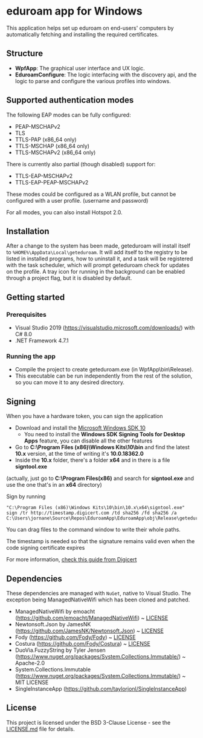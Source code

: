 # eduroam app for Windows

This application helps set up eduroam on end-users' computers by automatically fetching and installing the required certificates.

## Structure

* **WpfApp**:           The graphical user interface and UX logic.
* **EduroamConfigure**: The logic interfacing with the discovery api, and the logic to parse and configure the various profiles into windows.

## Supported authentication modes

The following EAP modes can be fully configured:

* PEAP-MSCHAPv2
* TLS
* TTLS-PAP (x86\_64 only)
* TTLS-MSCHAP (x86\_64 only)
* TTLS-MSCHAPv2 (x86\_64 only)

There is currently also partial (though disabled) support for:

* TTLS-EAP-MSCHAPv2
* TTLS-EAP-PEAP-MSCHAPv2

These modes could be configured as a WLAN profile, but cannot be configured with
a user profile. (username and password)

For all modes, you can also install Hotspot 2.0.


## Installation

After a change to the system has been made, geteduroam will install itself to `%HOME%\AppData\Local\geteduroam`.
It will add itself to the registry to be listed in installed programs, how to uninstall it, and a task will be registered with
the task scheduler, which will prompt geteduroam check for updates on the profile.
A tray icon for running in the background can be enabled through a project flag, but it is disabled by default.


## Getting started

### Prerequisites

 * Visual Studio 2019 (https://visualstudio.microsoft.com/downloads/) with C# 8.0
 * .NET Framework 4.7.1


### Running the app

 * Compile the project to create geteduroam.exe (in WpfApp\bin\Release).
 * This executable can be run independently from the rest of the solution, so you can move it to any desired directory.


## Signing

When you have a hardware token, you can sign the application

 * Download and install the [Microsoft Windows SDK 10](https://developer.microsoft.com/en-us/windows/downloads/windows-10-sdk)
   * You need to install the **Windows SDK Signing Tools for Desktop Apps** feature, you can disable all the other features
 * Go to **C:\Program Files (x86)\Windows Kits\10\bin** and find the latest **10.x** version, at the time of writing it's **10.0.18362.0**
 * Inside the **10.x** folder, there's a folder **x64** and in there is a file **signtool.exe**

(actually, just go to **C:\Program Files(x86)** and search for **signtool.exe** and use the one that's in an **x64** directory)

Sign by running

	"C:\Program Files (x86)\Windows Kits\10\bin\10.x\x64\signtool.exe" sign /tr http://timestamp.digicert.com /td sha256 /fd sha256 /a C:\Users\jornane\Source\Repos\EduroamApp\EduroamApp\obj\Release\geteduroam.exe

You can drag files to the command window to write their whole paths.

The timestamp is needed so that the signature remains valid even when the code signing certificate expires

For more information, [check this guide from Digicert](https://www.digicert.com/kb/code-signing/signcode-signtool-command-line.htm)

## Dependencies

These dependencies are managed with `NuGet`, native to Visual Studio. The exception being ManagedNativeWifi which has been cloned and patched.

 * ManagedNativeWifi by emoacht (https://github.com/emoacht/ManagedNativeWifi) ~ [LICENSE](Licenses/ManagedNativeWifi_LICENSE.md)
 * Newtonsoft.Json by JamesNK (https://github.com/JamesNK/Newtonsoft.Json) ~ [LICENSE](Licenses/Newtonsoft.Json_LICENSE.md)
 * Fody (https://github.com/Fody/Fody) ~ [LICENSE](Licenses/Fody_LICENSE.md)
 * Costura (https://github.com/Fody/Costura) ~ [LICENSE](Licenses/Costura_LICENSE.md)
 * DuoVia.FuzzyString by Tyler Jensen (https://www.nuget.org/packages/System.Collections.Immutable/) ~ Apache-2.0
 * System.Collections.Immutable (https://www.nuget.org/packages/System.Collections.Immutable/) ~ MIT LICENSE
 * SingleInstanceApp (https://github.com/taylorjonl/SingleInstanceApp)

## License

This project is licensed under the BSD 3-Clause License - see the [LICENSE.md](LICENSE.md) file for details.
